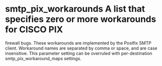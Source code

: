 # smtp_pix_workarounds  A list that specifies zero or more workarounds for CISCO PIX
firewall bugs. These workarounds are implemented by the Postfix
SMTP client. Workaround names are separated by comma or space, and
are case insensitive.  This parameter setting can be overruled with
per-destination smtp_pix_workaround_maps settings. 